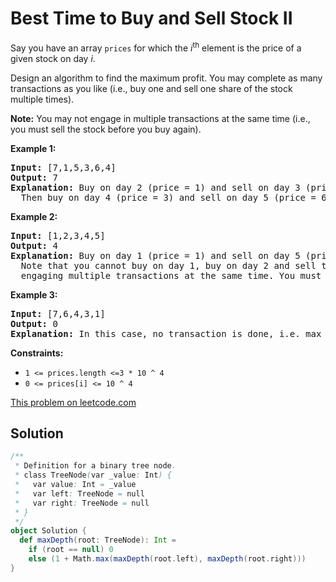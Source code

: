 # Best Time to Buy and Sell Stock II

<p>Say you have an array <code>prices</code> for which the
<em>i</em><sup>th</sup> element is the price of a given stock on day
<em>i</em>.</p> <p>Design an algorithm to find the maximum profit. You may
complete as many transactions as you like (i.e., buy one and sell one share of
the stock multiple times).</p>

<p><strong>Note:</strong> You may not engage in multiple transactions at the
same time (i.e., you must sell the stock before you buy again).</p>

<p><strong>Example 1:</strong></p>

<pre>
<strong>Input:</strong> [7,1,5,3,6,4]
<strong>Output:</strong> 7
<strong>Explanation:</strong> Buy on day 2 (price = 1) and sell on day 3 (price = 5), profit = 5-1 = 4.
&nbsp; Then buy on day 4 (price = 3) and sell on day 5 (price = 6), profit = 6-3 = 3.
</pre>

<p><strong>Example 2:</strong></p>

<pre>
<strong>Input:</strong> [1,2,3,4,5]
<strong>Output:</strong> 4
<strong>Explanation:</strong> Buy on day 1 (price = 1) and sell on day 5 (price = 5), profit = 5-1 = 4.
&nbsp; Note that you cannot buy on day 1, buy on day 2 and sell them later, as you are
&nbsp; engaging multiple transactions at the same time. You must sell before buying again.
</pre>

<p><strong>Example 3:</strong></p>

<pre>
<strong>Input:</strong> [7,6,4,3,1]
<strong>Output:</strong> 0
<strong>Explanation:</strong> In this case, no transaction is done, i.e. max profit = 0.
</pre>

<p><strong>Constraints:</strong></p>
<ul>
<li><code>1 &lt;= prices.length &lt;=3 * 10 ^ 4</code></li>
<li><code>0 &lt;= prices[i]&nbsp;&lt;= 10 ^ 4</code></li>
</ul>

[This problem on leetcode.com](https://leetcode.com/problems/best-time-to-buy-and-sell-stock-ii/)

## Solution

```scala
/**
 * Definition for a binary tree node.
 * class TreeNode(var _value: Int) {
 *   var value: Int = _value
 *   var left: TreeNode = null
 *   var right: TreeNode = null
 * }
 */
object Solution {
  def maxDepth(root: TreeNode): Int =
    if (root == null) 0
    else (1 + Math.max(maxDepth(root.left), maxDepth(root.right)))
}
```
